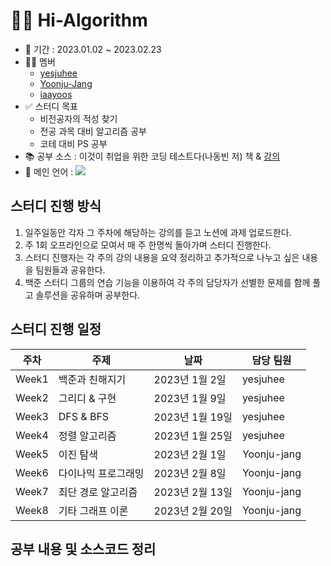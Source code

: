 # 🙋‍♀️ Hi-Algorithm

- 📅 기간 : 2023.01.02 ~ 2023.02.23
- 🙋‍♀️ 멤버
    - <a href="https://github.com/yesjuhee">yesjuhee</a>
    - <a href="https://github.com/Yoonju-Jang">Yoonju-Jang</a>
    - <a href="https://github.com/iaayoos">iaayoos</a>
- ✅ 스터디 목표
    - 비전공자의 적성 찾기
    - 전공 과목 대비 알고리즘 공부
    - 코테 대비 PS 공부
- 📚 공부 소스 : 이것이 취업을 위한 코딩 테스트다(나동빈 저) 책 & [강의](https://www.youtube.com/playlist?list=PLRx0vPvlEmdAghTr5mXQxGpHjWqSz0dgC)
- 🐍 메인 언어 : <img src="https://img.shields.io/badge/Python-3776AB?style=for-the-badge&logo=Python&logoColor=white">

## 스터디 진행 방식
<ol>
    <li>일주일동안 각자 그 주차에 해당하는 강의를 듣고 노션에 과제 업로드한다.</li>
    <li>주 1회 오프라인으로 모여서 매 주 한명씩 돌아가며 스터디 진행한다.</li>
    <li>스터디 진행자는 각 주의 강의 내용을 요약 정리하고 추가적으로 나누고 싶은 내용을 팀원들과 공유한다.</li>
    <li>백준 스터디 그룹의 연습 기능을 이용하여 각 주의 담당자가 선별한 문제를 함께 풀고 솔루션을 공유하며 공부한다.</li>
</ol>

## 스터디 진행 일정
| 주차 | 주제 | 날짜 | 담당 팀원 |
| --- | --- | --- | --- |
| Week1 | 백준과 친해지기 | 2023년 1월 2일 | yesjuhee |
| Week2 | 그리디 & 구현 | 2023년 1월 9일 | yesjuhee |
| Week3 | DFS & BFS | 2023년 1월 19일 | yesjuhee |
| Week4 | 정렬 알고리즘 | 2023년 1월 25일 | yesjuhee |
| Week5 | 이진 탐색 | 2023년 2월 1일 | Yoonju-jang |
| Week6 | 다이나믹 프로그래밍 | 2023년 2월 8일 | Yoonju-jang |
| Week7 | 최단 경로 알고리즘 | 2023년 2월 13일 | Yoonju-jang |
| Week8 | 기타 그래프 이론 | 2023년 2월 20일 | Yoonju-jang |

## 공부 내용 및 소스코드 정리
